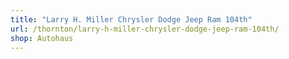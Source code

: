```yaml
---
title: "Larry H. Miller Chrysler Dodge Jeep Ram 104th"
url: /thornton/larry-h-miller-chrysler-dodge-jeep-ram-104th/
shop: Autohaus
---
```

